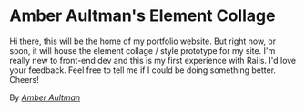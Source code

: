 # Amber Aultman's Element Collage

Hi there, this will be the home of my portfolio website. But right now, or soon, it will house the element collage / style prototype for my site. I'm really new to front-end dev and this is my first experience with Rails. I'd love your feedback. Feel free to tell me if I could be doing something better. Cheers!

By [*Amber Aultman*](http://twitter.com/amberaultman)

